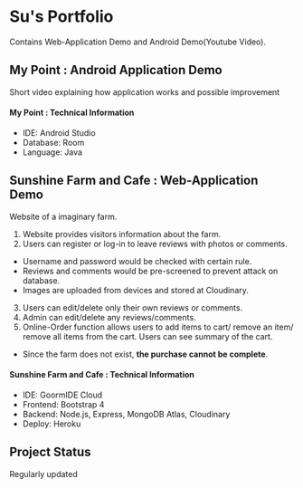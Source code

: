 # Su's Portfolio

Contains Web-Application Demo and Android Demo(Youtube Video). 

## My Point : Android Application Demo

Short video explaining how application works and possible improvement  

#### My Point : Technical Information  

* IDE: Android Studio
* Database: Room
* Language: Java

## Sunshine Farm and Cafe : Web-Application Demo

Website of a imaginary farm.  
1. Website provides visitors information about the farm.  
2. Users can register or log-in to leave reviews with photos or comments.
  * Username and password would be checked with certain rule.
  * Reviews and comments would be pre-screened to prevent attack on database. 
  * Images are uploaded from devices and stored at Cloudinary.  
3. Users can edit/delete only their own reviews or comments.  
4. Admin can edit/delete any reviews/comments.  
4. Online-Order function allows users to add items to cart/ remove an item/ remove all items from the cart. Users can see summary of the cart.  
  * Since the farm does not exist, **the purchase cannot be complete**. 

#### Sunshine Farm and Cafe : Technical Information  

* IDE: GoormIDE Cloud
* Frontend: Bootstrap 4
* Backend: Node.js, Express, MongoDB Atlas, Cloudinary
* Deploy: Heroku

## Project Status

Regularly updated